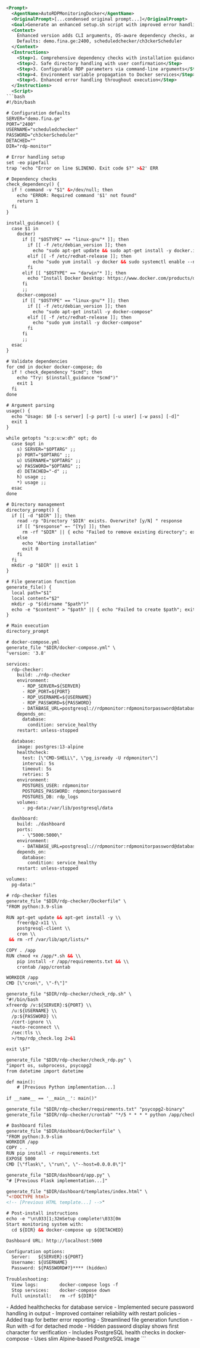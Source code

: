 ```xml
<Prompt>
  <AgentName>AutoRDPMonitoringDocker</AgentName>
  <OriginalPrompt>[...condensed original prompt...]</OriginalPrompt>
  <Goal>Generate an enhanced setup.sh script with improved error handling, configurability, and robustness for Dockerized RDP monitoring</Goal>
  <Context>
    Enhanced version adds CLI arguments, OS-aware dependency checks, and safety features while maintaining original functionality.
    Defaults: demo.fina.ge:2400, scheduledchecker/ch3ckerScheduler
  </Context>
  <Instructions>
    <Step>1. Comprehensive dependency checks with installation guidance</Step>
    <Step>2. Safe directory handling with user confirmation</Step>
    <Step>3. Configurable RDP parameters via command-line arguments</Step>
    <Step>4. Environment variable propagation to Docker services</Step>
    <Step>5. Enhanced error handling throughout execution</Step>
  </Instructions>
  <Script>
```bash
#!/bin/bash

# Configuration defaults
SERVER="demo.fina.ge"
PORT="2400"
USERNAME="scheduledchecker"
PASSWORD="ch3ckerScheduler"
DETACHED=""
DIR="rdp-monitor"

# Error handling setup
set -eo pipefail
trap 'echo "Error on line $LINENO. Exit code $?" >&2' ERR

# Dependency checks
check_dependency() {
  if ! command -v "$1" &>/dev/null; then
    echo "ERROR: Required command '$1' not found"
    return 1
  fi
}

install_guidance() {
  case $1 in
    docker)
      if [[ "$OSTYPE" == "linux-gnu"* ]]; then
        if [[ -f /etc/debian_version ]]; then
          echo "sudo apt-get update && sudo apt-get install -y docker.io"
        elif [[ -f /etc/redhat-release ]]; then
          echo "sudo yum install -y docker && sudo systemctl enable --now docker"
        fi
      elif [[ "$OSTYPE" == "darwin"* ]]; then
        echo "Install Docker Desktop: https://www.docker.com/products/docker-desktop"
      fi
      ;;
    docker-compose)
      if [[ "$OSTYPE" == "linux-gnu"* ]]; then
        if [[ -f /etc/debian_version ]]; then
          echo "sudo apt-get install -y docker-compose"
        elif [[ -f /etc/redhat-release ]]; then
          echo "sudo yum install -y docker-compose"
        fi
      fi
      ;;
  esac
}

# Validate dependencies
for cmd in docker docker-compose; do
  if ! check_dependency "$cmd"; then
    echo "Try: $(install_guidance "$cmd")"
    exit 1
  fi
done

# Argument parsing
usage() {
  echo "Usage: $0 [-s server] [-p port] [-u user] [-w pass] [-d]"
  exit 1
}

while getopts "s:p:u:w:dh" opt; do
  case $opt in
    s) SERVER="$OPTARG" ;;
    p) PORT="$OPTARG" ;;
    u) USERNAME="$OPTARG" ;;
    w) PASSWORD="$OPTARG" ;;
    d) DETACHED="-d" ;;
    h) usage ;;
    *) usage ;;
  esac
done

# Directory management
directory_prompt() {
  if [[ -d "$DIR" ]]; then
    read -rp "Directory '$DIR' exists. Overwrite? [y/N] " response
    if [[ "$response" =~ ^[Yy] ]]; then
      rm -rf "$DIR" || { echo "Failed to remove existing directory"; exit 1; }
    else
      echo "Aborting installation"
      exit 0
    fi
  fi
  mkdir -p "$DIR" || exit 1
}

# File generation function
generate_file() {
  local path="$1"
  local content="$2"
  mkdir -p "$(dirname "$path")"
  echo -e "$content" > "$path" || { echo "Failed to create $path"; exit 1; }
}

# Main execution
directory_prompt

# docker-compose.yml
generate_file "$DIR/docker-compose.yml" \
"version: '3.8'

services:
  rdp-checker:
    build: ./rdp-checker
    environment:
      - RDP_SERVER=${SERVER}
      - RDP_PORT=${PORT}
      - RDP_USERNAME=${USERNAME}
      - RDP_PASSWORD=${PASSWORD}
      - DATABASE_URL=postgresql://rdpmonitor:rdpmonitorpassword@database:5432/rdp_logs
    depends_on:
      database:
        condition: service_healthy
    restart: unless-stopped

  database:
    image: postgres:13-alpine
    healthcheck:
      test: [\"CMD-SHELL\", \"pg_isready -U rdpmonitor\"]
      interval: 5s
      timeout: 5s
      retries: 5
    environment:
      POSTGRES_USER: rdpmonitor
      POSTGRES_PASSWORD: rdpmonitorpassword
      POSTGRES_DB: rdp_logs
    volumes:
      - pg-data:/var/lib/postgresql/data

  dashboard:
    build: ./dashboard
    ports:
      - \"5000:5000\"
    environment:
      - DATABASE_URL=postgresql://rdpmonitor:rdpmonitorpassword@database:5432/rdp_logs
    depends_on:
      database:
        condition: service_healthy
    restart: unless-stopped

volumes:
  pg-data:"

# rdp-checker files
generate_file "$DIR/rdp-checker/Dockerfile" \
"FROM python:3.9-slim

RUN apt-get update && apt-get install -y \\
    freerdp2-x11 \\
    postgresql-client \\
    cron \\
 && rm -rf /var/lib/apt/lists/*

COPY . /app
RUN chmod +x /app/*.sh && \\
    pip install -r /app/requirements.txt && \\
    crontab /app/crontab

WORKDIR /app
CMD [\"cron\", \"-f\"]"

generate_file "$DIR/rdp-checker/check_rdp.sh" \
"#!/bin/bash
xfreerdp /v:${SERVER}:${PORT} \\
  /u:${USERNAME} \\
  /p:${PASSWORD} \\
  /cert-ignore \\
  +auto-reconnect \\
  /sec:tls \\
  >/tmp/rdp_check.log 2>&1

exit \$?"

generate_file "$DIR/rdp-checker/check_rdp.py" \
"import os, subprocess, psycopg2
from datetime import datetime

def main():
    # [Previous Python implementation...]
    
if __name__ == '__main__': main()"

generate_file "$DIR/rdp-checker/requirements.txt" "psycopg2-binary"
generate_file "$DIR/rdp-checker/crontab" "*/5 * * * * python /app/check_rdp.py >> /app/cron.log 2>&1"

# Dashboard files
generate_file "$DIR/dashboard/Dockerfile" \
"FROM python:3.9-slim
WORKDIR /app
COPY . .
RUN pip install -r requirements.txt
EXPOSE 5000
CMD [\"flask\", \"run\", \"--host=0.0.0.0\"]"

generate_file "$DIR/dashboard/app.py" \
"# [Previous Flask implementation...]"

generate_file "$DIR/dashboard/templates/index.html" \
"<!DOCTYPE html>
<!-- [Previous HTML template...] -->"

# Post-install instructions
echo -e "\n\033[1;32mSetup complete!\033[0m
Start monitoring system with:
  cd ${DIR} && docker-compose up ${DETACHED}

Dashboard URL: http://localhost:5000

Configuration options:
  Server:   ${SERVER}:${PORT}
  Username: ${USERNAME}
  Password: ${PASSWORD#?}**** (hidden)
  
Troubleshooting:
  View logs:        docker-compose logs -f
  Stop services:    docker-compose down
  Full uninstall:   rm -rf ${DIR}"
```
  </Script>
  <Enhancements>
    - Added healthchecks for database service
    - Implemented secure password handling in output
    - Improved container reliability with restart policies
    - Added trap for better error reporting
    - Streamlined file generation function
  </Enhancements>
  <Notes>
    - Run with -d for detached mode
    - Hidden password display shows first character for verification
    - Includes PostgreSQL health checks in docker-compose
    - Uses slim Alpine-based PostgreSQL image
  </Notes>
</Prompt>
```